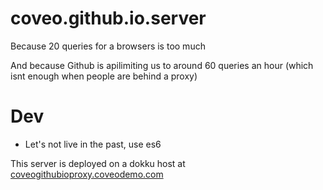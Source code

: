 # coveo.github.io.server

Because 20 queries for a browsers is too much

And because Github is apilimiting us to around 60 queries an hour (which isnt enough when people are behind a proxy)

# Dev

- Let's not live in the past, use es6

This server is deployed on a dokku host at [coveogithubioproxy.coveodemo.com](https://coveogithubioproxy.coveodemo.com)

